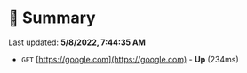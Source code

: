 # 📖 Summary
Last updated: **5/8/2022, 7:44:35 AM**

- `GET` [https://google.com](https://google.com) - **Up** (234ms)
